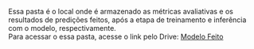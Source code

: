 Essa pasta é o local onde é armazenado as métricas avaliativas e os resultados de predições feitos, após a etapa de treinamento e inferência com o modelo, respectivamente.   
Para acessar o essa pasta, acesse o link pelo Drive: [Modelo Feito](https://drive.google.com/drive/folders/1CksnXiVug8ml8LvAiKH_Tw8TEWj44A1v?usp=sharing)
